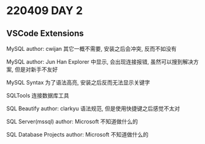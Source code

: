 # 220409 DAY 2

## VSCode Extensions

MySQL
author: cwijan
其它一概不需要, 安装之后会冲突, 反而不如没有

MySQL
author: Jun Han
Explorer 中显示, 会出现连接报错, 虽然可以搜到解决方案, 但是对新手不友好

MySQL Syntax
为了语法高亮, 安装之后反而无法显示关键字

SQLTools
连接数据库工具

SQL Beautify
author: clarkyu
语法规范, 但是使用快捷键之后感觉不太对

SQL Server(mssql)
author: Microsoft
不知道做什么的

SQL Database Projects
author: Microsoft
不知道做什么的
